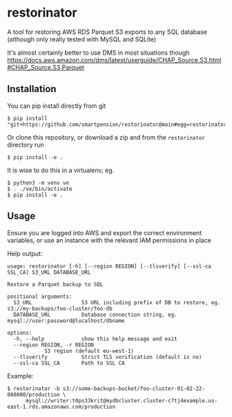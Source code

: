 # restorinator

A tool for restoring AWS RDS Parquet S3 exports to any SQL database (although only really tested with MySQL and SQLite)

It's almost certainly better to use DMS in most situations though https://docs.aws.amazon.com/dms/latest/userguide/CHAP_Source.S3.html#CHAP_Source.S3.Parquet

## Installation

You can pip install directly from git

    $ pip install "git+https://github.com/smartpension/restorinator@main#egg=restorinator"

Or clone this repository, or download a zip and from the `restorinator` directory run

    $ pip install -e .

It is wise to do this in a virtualenv, eg.

    $ python3 -m venv ve
    $ . ./ve/bin/activate
    $ pip install -e .


## Usage

Ensure you are logged into AWS and export the correct environment variables, or use an instance with the relevant IAM permissions in place

Help output:

    usage: restorinator [-h] [--region REGION] [--tlsverify] [--ssl-ca SSL_CA] S3_URL DATABASE_URL

    Restore a Parquet backup to SQL

    positional arguments:
      S3_URL                S3 URL including prefix of DB to restore, eg. s3://my-backups/foo-cluster/foo-db
      DATABASE_URL          Database connection string, eg. mysql://user:password@localhost/dbname

    options:
      -h, --help            show this help message and exit
      --region REGION, -r REGION
			    S3 region (default eu-west-1)
      --tlsverify           Strict TLS verification (default is no)
      --ssl-ca SSL_CA       Path to SSL CA

Example:

    $ restorinator -b s3://some-backups-bucket/foo-cluster-01-02-22-060000/production \
          mysql://writer:t0ps33krit@mydbcluster.cluster-c7tj4example.us-east-1.rds.amazonaws.com/production
